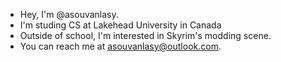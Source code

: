 - Hey, I'm @asouvanlasy.
- I'm studing CS at Lakehead University in Canada
- Outside of school, I'm interested in Skyrim's modding scene.
- You can reach me at asouvanlasy@outlook.com.

